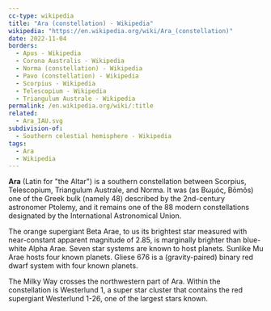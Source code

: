 ```yaml
---
cc-type: wikipedia
title: "Ara (constellation) - Wikipedia"
wikipedia: "https://en.wikipedia.org/wiki/Ara_(constellation)"
date: 2022-11-04
borders:
  - Apus - Wikipedia
  - Corona Australis - Wikipedia
  - Norma (constellation) - Wikipedia
  - Pavo (constellation) - Wikipedia
  - Scorpius - Wikipedia
  - Telescopium - Wikipedia
  - Triangulum Australe - Wikipedia
permalink: /en.wikipedia.org/wiki/:title
related:
  - Ara_IAU.svg
subdivision-of:
  - Southern celestial hemisphere - Wikipedia
tags:
  - Ara
  - Wikipedia
---
```

**Ara** (Latin for "the Altar") is a southern constellation between Scorpius, Telescopium, Triangulum Australe, and Norma. It was (as Βωμός, Bōmǒs) one of the Greek bulk (namely 48) described by the 2nd-century astronomer Ptolemy, and it remains one of the 88 modern constellations designated by the International Astronomical Union.

The orange supergiant Beta Arae, to us its brightest star measured with near-constant apparent magnitude of 2.85, is marginally brighter than blue-white Alpha Arae. Seven star systems are known to host planets. Sunlike Mu Arae hosts four known planets. Gliese 676 is a (gravity-paired) binary red dwarf system with four known planets.

The Milky Way crosses the northwestern part of Ara. Within the constellation is Westerlund 1, a super star cluster that contains the red supergiant Westerlund 1-26, one of the largest stars known.
